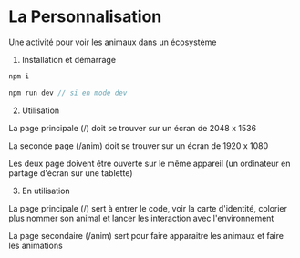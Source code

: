 # La Personnalisation

Une activité pour voir les animaux dans un écosystème


1. Installation et démarrage
```js
npm i

npm run dev // si en mode dev
```

2. Utilisation

La page principale (/) doit se trouver sur un écran de 2048 x 1536

La seconde page (/anim) doit se trouver sur un écran de 1920 x 1080

Les deux page doivent être ouverte sur le même appareil (un ordinateur en partage d'écran sur une tablette)

3. En utilisation

La page principale (/) sert à entrer le code, voir la carte d'identité, colorier plus nommer son animal et lancer les interaction avec l'environnement

La page secondaire (/anim) sert pour faire apparaitre les animaux et faire les animations